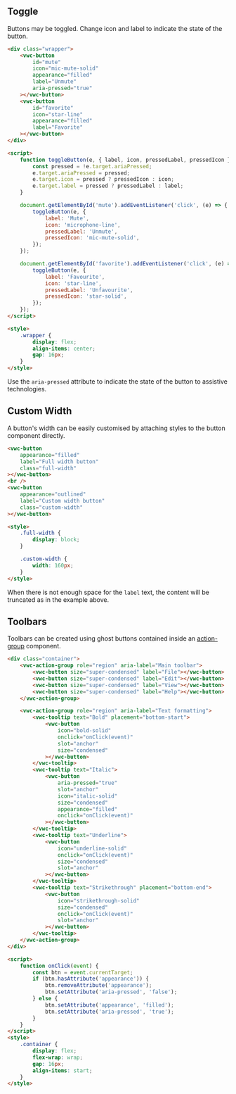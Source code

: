 ## Toggle

Buttons may be toggled. Change icon and label to indicate the state of the button.

```html preview center 72px
<div class="wrapper">
	<vwc-button
		id="mute"
		icon="mic-mute-solid"
		appearance="filled"
		label="Unmute"
		aria-pressed="true"
	></vwc-button>
	<vwc-button
		id="favorite"
		icon="star-line"
		appearance="filled"
		label="Favorite"
	></vwc-button>
</div>

<script>
	function toggleButton(e, { label, icon, pressedLabel, pressedIcon }) {
		const pressed = !e.target.ariaPressed;
		e.target.ariaPressed = pressed;
		e.target.icon = pressed ? pressedIcon : icon;
		e.target.label = pressed ? pressedLabel : label;
	}

	document.getElementById('mute').addEventListener('click', (e) => {
		toggleButton(e, {
			label: 'Mute',
			icon: 'microphone-line',
			pressedLabel: 'Unmute',
			pressedIcon: 'mic-mute-solid',
		});
	});

	document.getElementById('favorite').addEventListener('click', (e) => {
		toggleButton(e, {
			label: 'Favourite',
			icon: 'star-line',
			pressedLabel: 'Unfavourite',
			pressedIcon: 'star-solid',
		});
	});
</script>

<style>
	.wrapper {
		display: flex;
		align-items: center;
		gap: 16px;
	}
</style>
```

<vwc-note connotation="information" icon="info-line">

Use the `aria-pressed` attribute to indicate the state of the button to assistive technologies.

</vwc-note>

## Custom Width

A button's width can be easily customised by attaching styles to the button component directly.

```html preview
<vwc-button
	appearance="filled"
	label="Full width button"
	class="full-width"
></vwc-button>
<br />
<vwc-button
	appearance="outlined"
	label="Custom width button"
	class="custom-width"
></vwc-button>

<style>
	.full-width {
		display: block;
	}

	.custom-width {
		width: 160px;
	}
</style>
```

<vwc-note connotation="warning" icon="warning-line" headline="Use custom width buttons with caution">

When there is not enough space for the `label` text, the content will be truncated as in the example above.

</vwc-note>

## Toolbars

Toolbars can be created using ghost buttons contained inside an [action-group](/components/action-group) component.

```html preview 115px
<div class="container">
	<vwc-action-group role="region" aria-label="Main toolbar">
		<vwc-button size="super-condensed" label="File"></vwc-button>
		<vwc-button size="super-condensed" label="Edit"></vwc-button>
		<vwc-button size="super-condensed" label="View"></vwc-button>
		<vwc-button size="super-condensed" label="Help"></vwc-button>
	</vwc-action-group>

	<vwc-action-group role="region" aria-label="Text formatting">
		<vwc-tooltip text="Bold" placement="bottom-start">
			<vwc-button
				icon="bold-solid"
				onclick="onClick(event)"
				slot="anchor"
				size="condensed"
			></vwc-button>
		</vwc-tooltip>
		<vwc-tooltip text="Italic">
			<vwc-button
				aria-pressed="true"
				slot="anchor"
				icon="italic-solid"
				size="condensed"
				appearance="filled"
				onclick="onClick(event)"
			></vwc-button>
		</vwc-tooltip>
		<vwc-tooltip text="Underline">
			<vwc-button
				icon="underline-solid"
				onclick="onClick(event)"
				size="condensed"
				slot="anchor"
			></vwc-button>
		</vwc-tooltip>
		<vwc-tooltip text="Strikethrough" placement="bottom-end">
			<vwc-button
				icon="strikethrough-solid"
				size="condensed"
				onclick="onClick(event)"
				slot="anchor"
			></vwc-button>
		</vwc-tooltip>
	</vwc-action-group>
</div>

<script>
	function onClick(event) {
		const btn = event.currentTarget;
		if (btn.hasAttribute('appearance')) {
			btn.removeAttribute('appearance');
			btn.setAttribute('aria-pressed', 'false');
		} else {
			btn.setAttribute('appearance', 'filled');
			btn.setAttribute('aria-pressed', 'true');
		}
	}
</script>
<style>
	.container {
		display: flex;
		flex-wrap: wrap;
		gap: 16px;
		align-items: start;
	}
</style>
```
